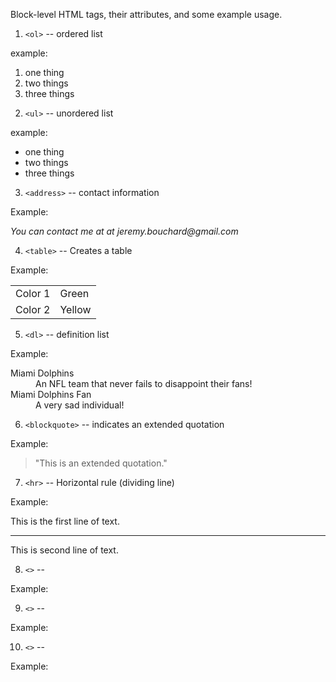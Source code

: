 Block-level HTML tags, their attributes, and some example usage.

1. `<ol>` -- ordered list

example:
<ol>
  <li>one thing</li>
  <li>two things</li>
  <li>three things</li>
</ol>

2. `<ul>` -- unordered list

example:

<ul>
  <li>one thing</li>
  <li>two things</li>
  <li>three things</li>
</ul>

3. `<address>` -- contact information

Example:

<address>
    You can contact me at at jeremy.bouchard@gmail.com <br>
</address>

4. `<table>` -- Creates a table

Example:

<table>
  <tr>
    <td>Color 1</td>
    <td>Green</td>
  </tr>
  <tr>
    <td>Color 2</td>
    <td>Yellow</td>
  </tr>
</table>

5. `<dl>` -- definition list

Example:

<dl>
  <dt>Miami Dolphins</dt>
  <dd>An NFL team that never fails to disappoint their fans!</dd>
  <dt>Miami Dolphins Fan</dt>
  <dd>A very sad individual!</dd>
</dl>

6. `<blockquote>` -- indicates an extended quotation

Example:

<blockquote>
  <p>"This is an extended quotation."</p>
</blockquote>

7. `<hr>` -- Horizontal rule (dividing line)

Example:

<p>This is the first line of text.</p>

<hr>

<p>This is second line of text.</p>

8. `<>` -- 

Example:

9. `<>` -- 

Example:

10. `<>` -- 

Example:

